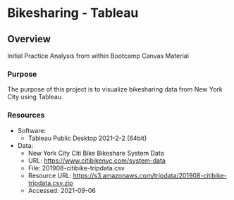 # Bikesharing - Tableau

## Overview

Initial Practice Analysis from within Bootcamp Canvas Material



### Purpose

The purpose of this project is to visualize bikesharing data from
New York City using Tableau.

### Resources

- Software:
	- Tableau Public Desktop 2021-2-2 (64bit)
- Data:
	- New York City Citi Bike Bikeshare System Data
	- URL: https://www.citibikenyc.com/system-data
	- File: 201908-citibike-tripdata.csv
	- Resource URL: https://s3.amazonaws.com/tripdata/201908-citibike-tripdata.csv.zip
	- Accessed: 2021-09-06
